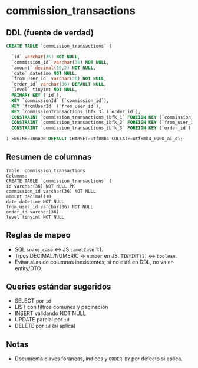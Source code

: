 # commission_transactions

## DDL (fuente de verdad)
```sql
CREATE TABLE `commission_transactions` (

  `id` varchar(36) NOT NULL,
  `commission_id` varchar(36) NOT NULL,
  `amount` decimal(10,2) NOT NULL,
  `date` datetime NOT NULL,
  `from_user_id` varchar(36) NOT NULL,
  `order_id` varchar(36) DEFAULT NULL,
  `level` tinyint NOT NULL,
  PRIMARY KEY (`id`),
  KEY `commissionId` (`commission_id`),
  KEY `fromUserId` (`from_user_id`),
  KEY `commissionTransactions_ibfk_3` (`order_id`),
  CONSTRAINT `commission_transactions_ibfk_1` FOREIGN KEY (`commission_id`) REFERENCES `commissions` (`id`) ON DELETE CASCADE,
  CONSTRAINT `commission_transactions_ibfk_2` FOREIGN KEY (`from_user_id`) REFERENCES `users` (`id`) ON DELETE CASCADE,
  CONSTRAINT `commission_transactions_ibfk_3` FOREIGN KEY (`order_id`) REFERENCES `orders` (`id`) ON DELETE CASCADE

) ENGINE=InnoDB DEFAULT CHARSET=utf8mb4 COLLATE=utf8mb4_0900_ai_ci;
```

## Resumen de columnas
```
Table: commission_transactions
Columns:
CREATE TABLE `commission_transactions` (
id varchar(36) NOT NULL PK
commission_id varchar(36) NOT NULL
amount decimal(10
date datetime NOT NULL
from_user_id varchar(36) NOT NULL
order_id varchar(36)
level tinyint NOT NULL
```

## Reglas de mapeo
- SQL `snake_case` ↔ JS `camelCase` 1:1.
- Tipos DECIMAL/NUMERIC → `number` en JS. `TINYINT(1)` ↔ `boolean`.
- Evitar alias de columnas inexistentes; si no está en DDL, no va en entity/DTO.

## Queries estándar sugeridos
- SELECT por `id`
- LIST con filtros comunes y paginación
- INSERT validando NOT NULL
- UPDATE parcial por `id`
- DELETE por `id` (si aplica)

## Notas
- Documenta claves foráneas, índices y `ORDER BY` por defecto si aplica.
